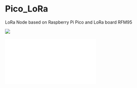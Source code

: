 # Pico_LoRa

LoRa Node based on Raspberry Pi Pico and LoRa board RFM95

![](co_LoRa.png)

![](Pico_LoRa-Assembly.pdf)
